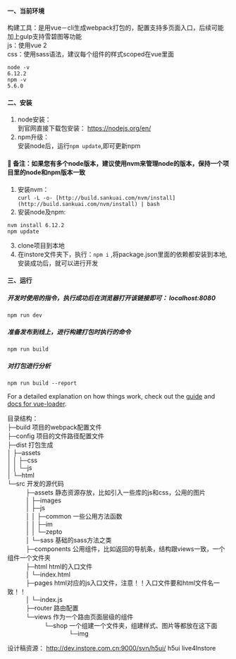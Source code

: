 #### 一、当前环境  
构建工具：是用vue－cli生成webpack打包的，配置支持多页面入口，后续可能加上gulp支持雪碧图等功能  
js：使用vue 2  
css：使用sass语法，建议每个组件的样式scoped在vue里面    
```
node -v 
6.12.2
npm -v 
5.6.0
```
#### 二、安装  
1. node安装：  
到官网直接下载包安装： https://nodejs.org/en/
2. npm升级：  
安装node后，运行```npm update```,即可更新npm


#### :wave: 备注：如果您有多个node版本，建议使用nvm来管理node的版本，保持一个项目里的node和npm版本一致
1. 安装nvm：  
```curl -L -o- [http://build.sankuai.com/nvm/install](http://build.sankuai.com/nvm/install) | bash```
2. 安装node及npm:
```
nvm install 6.12.2
npm update
```

3. clone项目到本地  
4. 在instore文件夹下，执行：```npm i``` ,将package.json里面的依赖都安装到本地,安装成功后，就可以进行开发

#### 三、运行  

##### 开发时使用的指令，执行成功后在浏览器打开该链接即可： localhost:8080
```npm run dev```

##### 准备发布到线上，进行构建打包时执行的命令
```npm run build```

##### 对打包进行分析
```npm run build --report```

For a detailed explanation on how things work, check out the [guide](http://vuejs-templates.github.io/webpack/) and [docs for vue-loader](http://vuejs.github.io/vue-loader).





目录结构：  
├─build        项目的webpack配置文件 <br>
├─config        项目的文件路径配置文件<br>
├─dist        打包生成<br>
│  ├─assets  <br>
│  │  ├─css  <br>
│  │  └─js  <br>
│  └─html  <br>
└─src        开发的源代码<br>
&emsp;&emsp;&emsp;├─assets        静态资源存放，比如引入一些库的js和css，公用的图片<br>
&emsp;&emsp;&emsp;│  ├─images  <br>
&emsp;&emsp;&emsp;│  ├─js  <br>
&emsp;&emsp;&emsp;│  │  ├─common        一些公用方法函数<br>
&emsp;&emsp;&emsp;│  │  ├─im  <br>
&emsp;&emsp;&emsp;│  │  └─zepto  <br>
&emsp;&emsp;&emsp;│  └─sass        基础的sass方法之类<br>
&emsp;&emsp;&emsp;├─components        公用组件，比如返回的导航条，结构跟views一致，一个组件一个文件夹<br>
&emsp;&emsp;&emsp;├─html        html的入口文件<br>
&emsp;&emsp;&emsp;│   └─index.html<br>
&emsp;&emsp;&emsp;├─pages        html对应的js入口文件，注意！！入口文件要和html文件名一致！！<br>
&emsp;&emsp;&emsp;│   └─index.js<br>
&emsp;&emsp;&emsp;├─router        路由配置<br>
&emsp;&emsp;&emsp;└─views       作为一个路由页面层级的组件<br>
&emsp;&emsp;&emsp;&emsp;&emsp;&emsp;└─shop        一个组建一个文件夹，组建样式、图片等都放在这下面<br>
&emsp;&emsp;&emsp;&emsp;&emsp;&emsp;&emsp;&emsp;&emsp;&emsp;└─img<br>

设计稿资源：
http://dev.instore.com.cn:9000/svn/h5ui/
h5ui
live4Instore